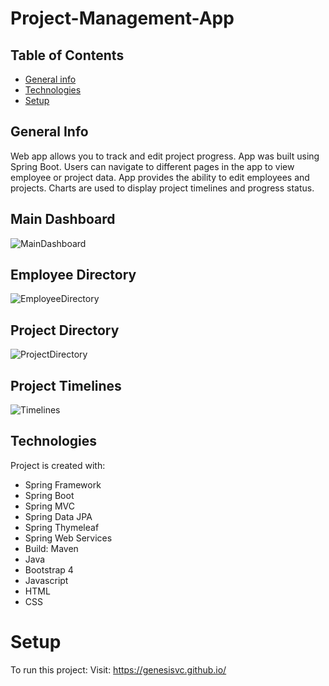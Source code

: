 # Project-Management-App

## Table of Contents
* [General info](#general-info)
* [Technologies](#technologies)
* [Setup](#setup)

## General Info
Web app allows you to track and edit project progress. App was built using Spring Boot. Users can navigate to different pages in the app to view employee or project data. App provides the ability to edit employees and projects. Charts are used to display project timelines and progress status.

## Main Dashboard
![MainDashboard](https://user-images.githubusercontent.com/68570927/97745874-848b6f80-1ab7-11eb-8f47-866fbfcf36ae.JPG)


## Employee Directory
![EmployeeDirectory](https://user-images.githubusercontent.com/68570927/97745756-5d34a280-1ab7-11eb-8824-4b647b74b5a6.JPG)


## Project Directory
![ProjectDirectory](https://user-images.githubusercontent.com/68570927/97745931-940ab880-1ab7-11eb-997a-88a295b2ed77.JPG)


## Project Timelines
![Timelines](https://user-images.githubusercontent.com/68570927/97745981-a4bb2e80-1ab7-11eb-9b6b-75d747465429.JPG)


## Technologies
Project is created with:
* Spring Framework
* Spring Boot
* Spring MVC
* Spring Data JPA
* Spring Thymeleaf
* Spring Web Services
* Build: Maven
* Java
* Bootstrap 4
* Javascript
* HTML
* CSS

# Setup
To run this project:
Visit:  https://genesisvc.github.io/


